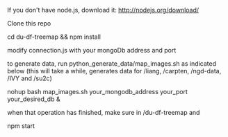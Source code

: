 If you don't have node.js, download it: http://nodejs.org/download/

Clone this repo

cd du-df-treemap && npm install

modify connection.js with your mongoDb address and port

to generate data, run python_generate_data/map_images.sh as indicated below (this will take a while, generates data for /liang, /carpten, /ngd-data, /IVY and /su2c)

nohup bash map_images.sh your_mongodb_address your_port your_desired_db &

when that operation has finished, make sure in /du-df-treemap and

npm start
